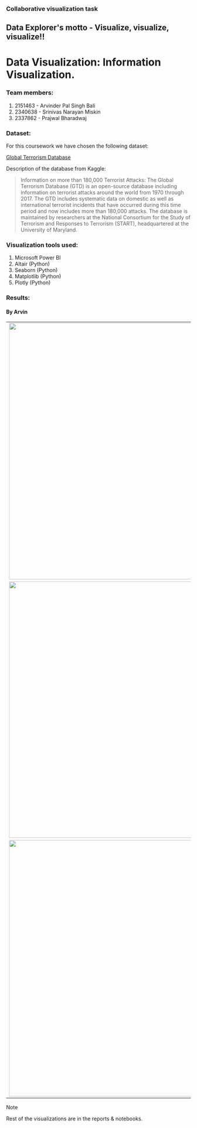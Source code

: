 ### Collaborative visualization task

## Data Explorer's motto - Visualize, visualize, visualize!!


# Data Visualization: Information Visualization.

### Team members:

1. 2151463 - Arvinder Pal Singh Bali
2. 2340638 - Srinivas Narayan Miskin
3. 2337862 - Prajwal Bharadwaj

### Dataset:

For this coursework we have chosen the following dataset:

[Global Terrorism Database](https://www.kaggle.com/datasets/START-UMD/gtd/data)

Description of the database from Kaggle:


> Information on more than 180,000 Terrorist Attacks:
> The Global Terrorism Database (GTD) is an open-source database including information on terrorist attacks around the world from 1970 through 2017. The GTD includes systematic data on domestic as well as international terrorist incidents that have occurred during this time period and now includes more than 180,000 attacks. The database is maintained by researchers at the National Consortium for the Study of Terrorism and Responses to Terrorism (START), headquartered at the University of Maryland.


### Visualization tools used:

1. Microsoft Power BI
2. Altair (Python)
3. Seaborn (Python)
4. Matplotlib (Python)
5. Plotly (Python)

### Results:

#### By Arvin

<table>
  <tr>
    <td> <img src="Phase A/Arvin/Source - design 1/Design 1.png"  width = 700px></td>
   </tr>
    <tr>
    <td><img src="Phase A/Arvin/Source - design 2/Design 2.png" width = 700px></td>
  </tr>
   <tr>
    <td> <img src="Phase C/Source - design/Design.png"  width = 700px></td>
   </tr>
</table>

> [!NOTE] 
> Rest of the visualizations are in the reports & notebooks.
